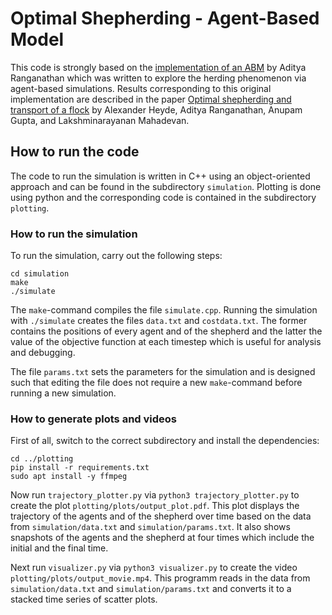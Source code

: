 # Optimal Shepherding - Agent-Based Model

This code is strongly based on the [implementation of an ABM](https://github.com/arphysics/optimal-shepherding/tree/main/ABM_code) by Aditya Ranganathan which was written to explore the herding phenomenon via agent-based simulations. Results corresponding to this original implementation are described in the paper [Optimal shepherding and transport of a flock](https://www.semanticscholar.org/paper/Optimal-shepherding-and-transport-of-a-flock-Ranganathan-Heyde/f8f559f5ee1a5a9337130325dc3930d49a9b77c0) by Alexander Heyde, Aditya Ranganathan, Anupam Gupta, and Lakshminarayanan Mahadevan.

## How to run the code

The code to run the simulation is written in C++ using an object-oriented approach and can be found in the subdirectory `simulation`. Plotting is done using python and the corresponding code is contained in the subdirectory `plotting`.
 
### How to run the simulation

To run the simulation, carry out the following steps:

	cd simulation
	make
	./simulate

The `make`-command compiles the file `simulate.cpp`. Running the simulation with `./simulate` creates the files `data.txt` and `costdata.txt`. The former contains the positions of every agent and of the shepherd and the latter the value of the objective function at each timestep which is useful for analysis and debugging.

The file `params.txt` sets the parameters for the simulation and is designed such that editing the file does not require a new `make`-command before running a new simulation.

### How to generate plots and videos

First of all, switch to the correct subdirectory and install the dependencies:

	cd ../plotting
	pip install -r requirements.txt
	sudo apt install -y ffmpeg

Now run `trajectory_plotter.py` via `python3 trajectory_plotter.py` to create the plot `plotting/plots/output_plot.pdf`. This plot displays the trajectory of the agents and of the shepherd over time based on the data from `simulation/data.txt` and `simulation/params.txt`. It also shows snapshots of the agents and the shepherd at four times which include the initial and the final time. 

Next run `visualizer.py` via `python3 visualizer.py` to create the video `plotting/plots/output_movie.mp4`. This programm reads in the data from `simulation/data.txt` and `simulation/params.txt` and converts it to a stacked time series of scatter plots.
